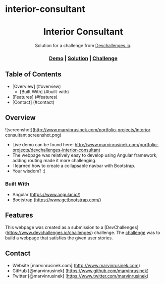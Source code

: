 # interior-consultant

<h1 align="center">Interior Consultant</h1>

<div align="center">
   Solution for a challenge from <a href="http://devchallenges.io" target="_blank">Devchallenges.io</a>.
</div>

<div align="center">
  <h3>
    <a href="http://www.marvinrusinek.com/portfolio-projects/devchallenges-interior-consultant">Demo</a>
    <span> | </span>
    <a href="https://www.github.com/marvinrusinek/devchallenges-interior-consultant">Solution</a>
    <span> | </span>
    <a href="https://devchallenges.io/challenges/Jymh2b2FyebRTUljkNcb">Challenge</a>
  </h3>
</div>

<!-- TABLE OF CONTENTS -->

## Table of Contents

- [Overview] (#overview)
  - [Built With] (#built-with)
- [Features] (#features)
- [Contact] (#contact)

<!-- OVERVIEW -->

## Overview

![screenshot](http://www.marvinrusinek.com/portfolio-projects/interior consultant screenshot.png)

- Live demo can be found here: http://www.marvinrusinek.com/portfolio-projects/devchallenges-interior-consultant
- The webpage was relatively easy to develop using Angular framework; adding routing made it more challenging.
- I learned how to create a collapsable navbar with Bootstrap.
- Your wisdom? :)

### Built With

<!-- This section should list any major frameworks that you built your project using. Here are a few examples.-->
- Angular (https://www.angular.io/)
- Bootstrap (https://www.getbootstrap.com/)

## Features

<!-- List the features of your application or follow the template. Don't share the figma file here :) -->

This webpage was created as a submission to a [DevChallenges] (https://www.devchallenges.io/challenges) challenge. The [challenge](https://www.devchallenges.io/challenges/Jymh2b2FyebRTUljkNcb) was to build a webpage that satisfies the given user stories.

## Contact

- Website [marvinrusinek.com] (http://www.marvinrusinek.com)
- GitHub [@marvinrusinek] (https://www.github.com/marvinrusinek)
- Twitter [@marvinrusinek] (https://www.twitter.com/marvinrusinek)
